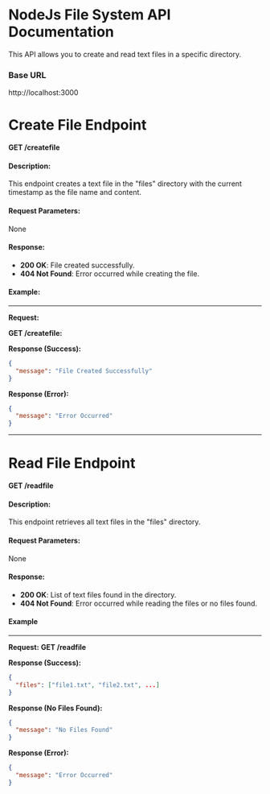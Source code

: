 # NodeJs File System API Documentation
 
This API allows you to create and read text files in a specific directory.

### Base URL

http://localhost:3000

# Create File Endpoint

**GET /createfile**

#### Description:

This endpoint creates a text file in the "files" directory with the current timestamp as the file name and content.

#### Request Parameters:

None

#### Response:

- **200 OK**: File created successfully.
- **404 Not Found**: Error occurred while creating the file.

#### Example:
-------------

**Request:**

**GET /createfile:**


**Response (Success):**

```json
{
  "message": "File Created Successfully"
}
```

**Response (Error):**
```json
{
  "message": "Error Occurred"
}
```
--------------------------

# Read File Endpoint
**GET /readfile**

#### Description:
This endpoint retrieves all text files in the "files" directory.

#### Request Parameters:
None

#### Response:
- **200 OK**: List of text files found in the directory.
- **404 Not Found**: Error occurred while reading the files or no files found.

#### Example
------------
**Request:**
**GET /readfile**

**Response (Success):**
```json
{
  "files": ["file1.txt", "file2.txt", ...]
}
```

**Response (No Files Found):**
```json
{
  "message": "No Files Found"
}
```
**Response (Error):**
```json
{
  "message": "Error Occurred"
}
```
